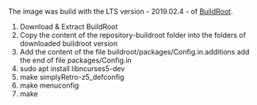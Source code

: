 The image was build with the LTS version - 2019.02.4 - of [BuildRoot](https://buildroot.org/downloads/buildroot-2019.02.4.tar.gz).

1. Download & Extract BuildRoot
2. Copy the content of the repository-buildroot folder into the folders of downloaded buildroot version
3. Add the content of the file buildroot/packages/Config.in.additions add the end of file packages/Config.in
4. sudo apt install libncurses5-dev
5. make simplyRetro-z5_defconfig
6. make menuconfig
7. make
